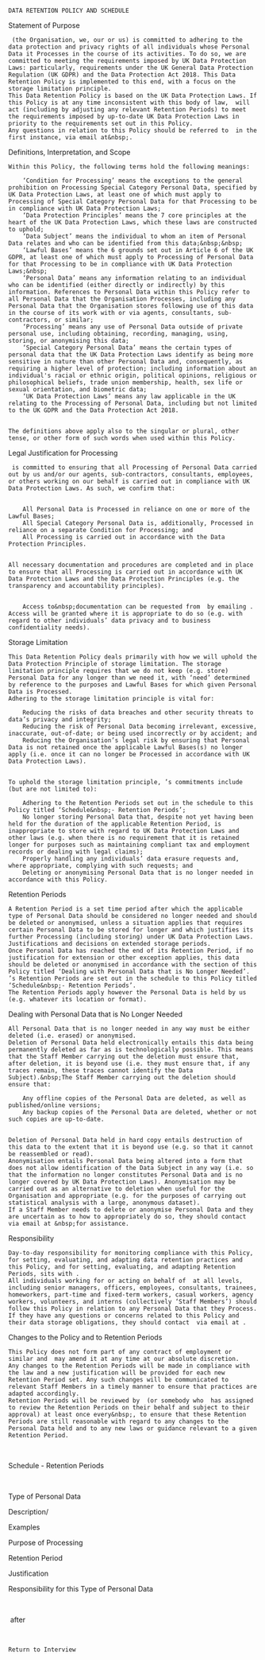 
  
    DATA RETENTION POLICY AND SCHEDULE

Statement of Purpose


	 (the Organisation, we, our or us) is committed to adhering to the data protection and privacy rights of all individuals whose Personal Data it Processes in the course of its activities. To do so, we are committed to meeting the requirements imposed by UK Data Protection Laws: particularly, requirements under the UK General Data Protection Regulation (UK GDPR) and the Data Protection Act 2018. This Data Retention Policy is implemented to this end, with a focus on the storage limitation principle.
	This Data Retention Policy is based on the UK Data Protection Laws. If this Policy is at any time inconsistent with this body of law,  will act (including by adjusting any relevant Retention Periods) to meet the requirements imposed by up-to-date UK Data Protection Laws in priority to the requirements set out in this Policy.
	Any questions in relation to this Policy should be referred to  in the first instance, via email at&nbsp;.


Definitions, Interpretation, and Scope&nbsp;


	Within this Policy, the following terms hold the following meanings:
	
		‘Condition for Processing’ means the exceptions to the general prohibition on Processing Special Category Personal Data, specified by UK Data Protection Laws, at least one of which must apply to Processing of Special Category Personal Data for that Processing to be in compliance with UK Data Protection Laws;
		‘Data Protection Principles’ means the 7 core principles at the heart of the UK Data Protection Laws, which these laws are constructed to uphold;
		‘Data Subject’ means the individual to whom an item of Personal Data relates and who can be identified from this data;&nbsp;&nbsp;
		‘Lawful Bases’ means the 6 grounds set out in Article 6 of the UK GDPR, at least one of which must apply to Processing of Personal Data for that Processing to be in compliance with UK Data Protection Laws;&nbsp;
		‘Personal Data’ means any information relating to an individual who can be identified (either directly or indirectly) by this information. References to Personal Data within this Policy refer to all Personal Data that the Organisation Processes, including any Personal Data that the Organisation stores following use of this data in the course of its work with or via agents, consultants, sub-contractors, or similar;
		‘Processing’ means any use of Personal Data outside of private personal use, including obtaining, recording, managing, using, storing, or anonymising this data;
		‘Special Category Personal Data’ means the certain types of personal data that the UK Data Protection Laws identify as being more sensitive in nature than other Personal Data and, consequently, as requiring a higher level of protection; including information about an individual's racial or ethnic origin, political opinions, religious or philosophical beliefs, trade union membership, health, sex life or sexual orientation, and biometric data;
		‘UK Data Protection Laws’ means any law applicable in the UK relating to the Processing of Personal Data, including but not limited to the UK GDPR and the Data Protection Act 2018.
	
	
	The definitions above apply also to the singular or plural, other tense, or other form of such words when used within this Policy.


Legal Justification for Processing


	 is committed to ensuring that all Processing of Personal Data carried out by us and/or our agents, sub-contractors, consultants, employees, or others working on our behalf is carried out in compliance with UK Data Protection Laws. As such, we confirm that:

	
		All Personal Data is Processed in reliance on one or more of the Lawful Bases;
		All Special Category Personal Data is, additionally, Processed in reliance on a separate Condition for Processing; and
		All Processing is carried out in accordance with the Data Protection Principles.
	
	
	All necessary documentation and procedures are completed and in place to ensure that all Processing is carried out in accordance with UK Data Protection Laws and the Data Protection Principles (e.g. the transparency and accountability principles).
	
		
		Access to&nbsp;documentation can be requested from  by emailing . Access will be granted where it is appropriate to do so (e.g. with regard to other individuals’ data privacy and to business confidentiality needs).
	
	


Storage Limitation


	This Data Retention Policy deals primarily with how we will uphold the Data Protection Principle of storage limitation. The storage limitation principle requires that we do not keep (e.g. store) Personal Data for any longer than we need it, with ‘need’ determined by reference to the purposes and Lawful Bases for which given Personal Data is Processed.
	Adhering to the storage limitation principle is vital for:
	
		Reducing the risks of data breaches and other security threats to data’s privacy and integrity;
		Reducing the risk of Personal Data becoming irrelevant, excessive, inaccurate, out-of-date; or being used incorrectly or by accident; and
		Reducing the Organisation’s legal risk by ensuring that Personal Data is not retained once the applicable Lawful Bases(s) no longer apply (i.e. once it can no longer be Processed in accordance with UK Data Protection Laws).
	
	
	To uphold the storage limitation principle, ’s commitments include (but are not limited to):
	
		Adhering to the Retention Periods set out in the schedule to this Policy titled ‘Schedule&nbsp;- Retention Periods’;
		No longer storing Personal Data that, despite not yet having been held for the duration of the applicable Retention Period, is inappropriate to store with regard to UK Data Protection Laws and other laws (e.g. when there is no requirement that it is retained longer for purposes such as maintaining compliant tax and employment records or dealing with legal claims);
		Properly handling any individuals’ data erasure requests and, where appropriate, complying with such requests; and
		Deleting or anonymising Personal Data that is no longer needed in accordance with this Policy.
	
	


Retention Periods


	A Retention Period is a set time period after which the applicable type of Personal Data should be considered no longer needed and should be deleted or anonymised, unless a situation applies that requires certain Personal Data to be stored for longer and which justifies its further Processing (including storing) under UK Data Protection Laws. Justifications and decisions on extended storage periods.
	Once Personal Data has reached the end of its Retention Period, if no justification for extension or other exception applies, this data should be deleted or anonymised in accordance with the section of this Policy titled ‘Dealing with Personal Data that is No Longer Needed’.
	’s Retention Periods are set out in the schedule to this Policy titled ‘Schedule&nbsp;- Retention Periods’.
	The Retention Periods apply however the Personal Data is held by us (e.g. whatever its location or format).


Dealing with Personal Data that is No Longer Needed


	All Personal Data that is no longer needed in any way must be either deleted (i.e. erased) or anonymised.
	Deletion of Personal Data held electronically entails this data being permanently deleted as far as is technologically possible. This means that the Staff Member carrying out the deletion must ensure that, after deletion, it is beyond use (i.e. they must ensure that, if any traces remain, these traces cannot identify the Data Subject).&nbsp;The Staff Member carrying out the deletion should ensure that:
	
		Any offline copies of the Personal Data are deleted, as well as published/online versions;
		Any backup copies of the Personal Data are deleted, whether or not such copies are up-to-date.
	
	
	Deletion of Personal Data held in hard copy entails destruction of this data to the extent that it is beyond use (e.g. so that it cannot be reassembled or read).
	Anonymisation entails Personal Data being altered into a form that does not allow identification of the Data Subject in any way (i.e. so that the information no longer constitutes Personal Data and is no longer covered by UK Data Protection Laws). Anonymisation may be carried out as an alternative to deletion when useful for the Organisation and appropriate (e.g. for the purposes of carrying out statistical analysis with a large, anonymous dataset).
	If a Staff Member needs to delete or anonymise Personal Data and they are uncertain as to how to appropriately do so, they should contact  via email at &nbsp;for assistance.


Responsibility


	Day-to-day responsibility for monitoring compliance with this Policy, for setting, evaluating, and adapting data retention practices and this Policy, and for setting, evaluating, and adapting Retention Periods, sits with .
	All individuals working for or acting on behalf of  at all levels, including senior managers, officers, employees, consultants, trainees, homeworkers, part-time and fixed-term workers, casual workers, agency workers, volunteers, and interns (collectively ‘Staff Members’) should follow this Policy in relation to any Personal Data that they Process. If they have any questions or concerns related to this Policy and their data storage obligations, they should contact  via email at .


Changes to the Policy and to Retention Periods


	This Policy does not form part of any contract of employment or similar and  may amend it at any time at our absolute discretion.
	Any changes to the Retention Periods will be made in compliance with the law and a new justification will be provided for each new Retention Period set. Any such changes will be communicated to relevant Staff Members in a timely manner to ensure that practices are adapted accordingly.
	Retention Periods will be reviewed by  (or somebody who  has assigned to review the Retention Periods on their behalf and subject to their approval) at least once every&nbsp;, to ensure that these Retention Periods are still reasonable with regard to any changes to the Personal Data held and to any new laws or guidance relevant to a given Retention Period.


&nbsp;

Schedule - Retention Periods

&nbsp;



Type of Personal Data


Description/

Examples


Purpose of Processing

Retention Period

Justification

Responsibility for this Type of Personal Data



&nbsp;










 &nbsp;after 







&nbsp;


  
  
    Return to Interview
  
